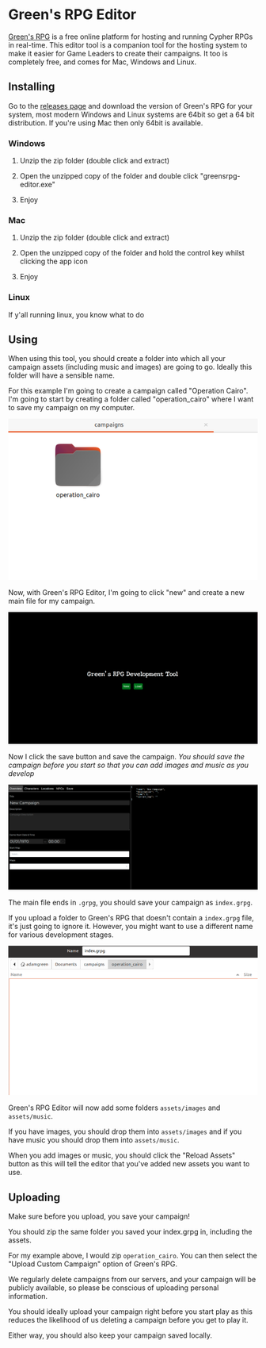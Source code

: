 # Green's RPG Editor
[Green's RPG](https://greensrpg.com) is a free online platform for hosting and running Cypher RPGs in real-time. This editor tool is a companion tool for the hosting system to make it easier for Game Leaders to create their campaigns. It too is completely free, and comes for Mac, Windows and Linux.

## Installing

Go to the [releases page](https://github.com/nergmada/greensrpg-editor/releases) and download the version of Green's RPG for your system, most modern Windows and Linux systems are 64bit so get a 64 bit distribution. If you're using Mac then only 64bit is available.

### Windows
1. Unzip the zip folder (double click and extract)

2. Open the unzipped copy of the folder and double click "greensrpg-editor.exe"

3. Enjoy

### Mac
1. Unzip the zip folder (double click and extract)

2. Open the unzipped copy of the folder and hold the control key whilst clicking the app icon

3. Enjoy

### Linux
If y'all running linux, you know what to do

## Using

When using this tool, you should create a folder into which all your campaign assets (including music and images) are going to go. Ideally this folder will have a sensible name.

For this example I'm going to create a campaign called "Operation Cairo". I'm going to start by creating a folder called "operation_cairo" where I want to save my campaign on my computer.

![](./docs/folder.png)

Now, with Green's RPG Editor, I'm going to click "new" and create a new main file for my campaign.

![](./docs/main_screen.png)

Now I click the save button and save the campaign. *You should save the campaign before you start so that you can add images and music as you develop*

![](./docs/save.png)

The main file ends in `.grpg`, you should save your campaign as `index.grpg`. 

If you upload a folder to Green's RPG that doesn't contain a `index.grpg` file, it's just going to ignore it. However, you might want to use a different name for various development stages.

![](./docs/navigator.png)

Green's RPG Editor will now add some folders `assets/images` and `assets/music`.

If you have images, you should drop them into `assets/images` and if you have music you should drop them into `assets/music`. 

When you add images or music, you should click the "Reload Assets" button as this will tell the editor that you've added new assets you want to use.

## Uploading

Make sure before you upload, you save your campaign! 

You should zip the same folder you saved your index.grpg in, including the assets.

For my example above, I would zip `operation_cairo`. You can then select the "Upload Custom Campaign" option of Green's RPG.

We regularly delete campaigns from our servers, and your campaign will be publicly available, so please be conscious of uploading personal information. 

You should ideally upload your campaign right before you start play as this reduces the likelihood of us deleting a campaign before you get to play it.

Either way, you should also keep your campaign saved locally.